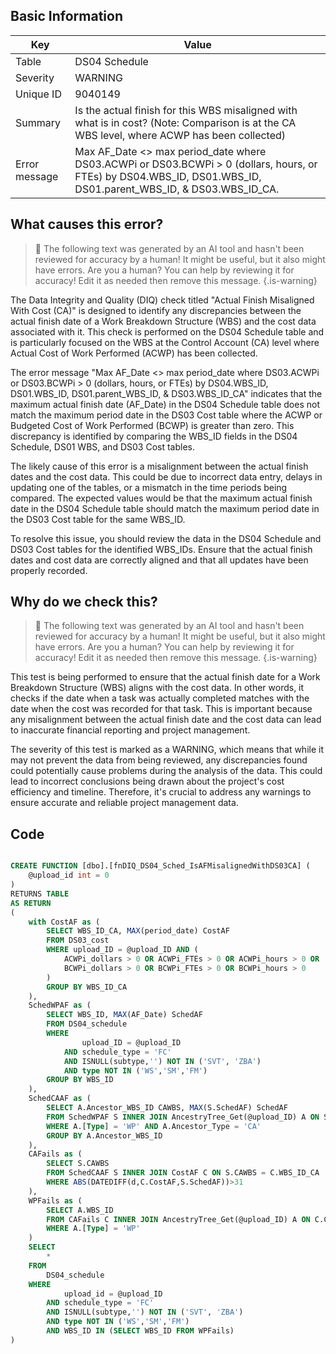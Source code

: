 ## Basic Information

| Key           | Value                                                                                                                                                          |
| ------------- | -------------------------------------------------------------------------------------------------------------------------------------------------------------- |
| Table         | DS04 Schedule                                                                                                                                                  |
| Severity      | WARNING                                                                                                                                                        |
| Unique ID     | 9040149                                                                                                                                                        |
| Summary       | Is the actual finish for this WBS misaligned with what is in cost? (Note: Comparison is at the CA WBS level, where ACWP has been collected)                    |
| Error message | Max AF_Date <> max period_date where DS03.ACWPi or DS03.BCWPi > 0 (dollars, hours, or FTEs) by DS04.WBS_ID, DS01.WBS_ID, DS01.parent_WBS_ID, & DS03.WBS_ID_CA. |

## What causes this error?

> :robot: The following text was generated by an AI tool and hasn't been reviewed for accuracy by a human! It might be useful, but it also might have errors. Are you a human? You can help by reviewing it for accuracy! Edit it as needed then remove this message.
> {.is-warning}

The Data Integrity and Quality (DIQ) check titled "Actual Finish Misaligned With Cost (CA)" is designed to identify any discrepancies between the actual finish date of a Work Breakdown Structure (WBS) and the cost data associated with it. This check is performed on the DS04 Schedule table and is particularly focused on the WBS at the Control Account (CA) level where Actual Cost of Work Performed (ACWP) has been collected.

The error message "Max AF_Date <> max period_date where DS03.ACWPi or DS03.BCWPi > 0 (dollars, hours, or FTEs) by DS04.WBS_ID, DS01.WBS_ID, DS01.parent_WBS_ID, & DS03.WBS_ID_CA" indicates that the maximum actual finish date (AF_Date) in the DS04 Schedule table does not match the maximum period date in the DS03 Cost table where the ACWP or Budgeted Cost of Work Performed (BCWP) is greater than zero. This discrepancy is identified by comparing the WBS_ID fields in the DS04 Schedule, DS01 WBS, and DS03 Cost tables.

The likely cause of this error is a misalignment between the actual finish dates and the cost data. This could be due to incorrect data entry, delays in updating one of the tables, or a mismatch in the time periods being compared. The expected values would be that the maximum actual finish date in the DS04 Schedule table should match the maximum period date in the DS03 Cost table for the same WBS_ID.

To resolve this issue, you should review the data in the DS04 Schedule and DS03 Cost tables for the identified WBS_IDs. Ensure that the actual finish dates and cost data are correctly aligned and that all updates have been properly recorded.

## Why do we check this?

> :robot: The following text was generated by an AI tool and hasn't been reviewed for accuracy by a human! It might be useful, but it also might have errors. Are you a human? You can help by reviewing it for accuracy! Edit it as needed then remove this message.
> {.is-warning}

This test is being performed to ensure that the actual finish date for a Work Breakdown Structure (WBS) aligns with the cost data. In other words, it checks if the date when a task was actually completed matches with the date when the cost was recorded for that task. This is important because any misalignment between the actual finish date and the cost data can lead to inaccurate financial reporting and project management.

The severity of this test is marked as a WARNING, which means that while it may not prevent the data from being reviewed, any discrepancies found could potentially cause problems during the analysis of the data. This could lead to incorrect conclusions being drawn about the project's cost efficiency and timeline. Therefore, it's crucial to address any warnings to ensure accurate and reliable project management data.

## Code

```sql

CREATE FUNCTION [dbo].[fnDIQ_DS04_Sched_IsAFMisalignedWithDS03CA] (
	@upload_id int = 0
)
RETURNS TABLE
AS RETURN
(
	with CostAF as (
		SELECT WBS_ID_CA, MAX(period_date) CostAF
		FROM DS03_cost
		WHERE upload_ID = @upload_ID AND (
			ACWPi_dollars > 0 OR ACWPi_FTEs > 0 OR ACWPi_hours > 0 OR
			BCWPi_dollars > 0 OR BCWPi_FTEs > 0 OR BCWPi_hours > 0
		)
		GROUP BY WBS_ID_CA
	),
	SchedWPAF as (
		SELECT WBS_ID, MAX(AF_Date) SchedAF
		FROM DS04_schedule
		WHERE
				upload_ID = @upload_ID
			AND schedule_type = 'FC'
			AND ISNULL(subtype,'') NOT IN ('SVT', 'ZBA')
			AND type NOT IN ('WS','SM','FM')
		GROUP BY WBS_ID
	),
	SchedCAAF as (
		SELECT A.Ancestor_WBS_ID CAWBS, MAX(S.SchedAF) SchedAF
		FROM SchedWPAF S INNER JOIN AncestryTree_Get(@upload_ID) A ON S.WBS_ID = A.WBS_ID
		WHERE A.[Type] = 'WP' AND A.Ancestor_Type = 'CA'
		GROUP BY A.Ancestor_WBS_ID
	),
	CAFails as (
		SELECT S.CAWBS
		FROM SchedCAAF S INNER JOIN CostAF C ON S.CAWBS = C.WBS_ID_CA
		WHERE ABS(DATEDIFF(d,C.CostAF,S.SchedAF))>31
	),
	WPFails as (
		SELECT A.WBS_ID
		FROM CAFails C INNER JOIN AncestryTree_Get(@upload_ID) A ON C.CAWBS = A.Ancestor_WBS_ID
		WHERE A.[Type] = 'WP'
	)
	SELECT
		*
	FROM
		DS04_schedule
	WHERE
			upload_id = @upload_ID
		AND schedule_type = 'FC'
		AND ISNULL(subtype,'') NOT IN ('SVT', 'ZBA')
		AND type NOT IN ('WS','SM','FM')
		AND WBS_ID IN (SELECT WBS_ID FROM WPFails)
)
```
